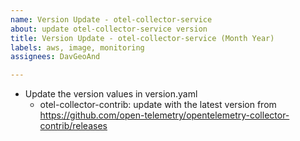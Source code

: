 ```yaml
---
name: Version Update - otel-collector-service
about: update otel-collector-service version
title: Version Update - otel-collector-service (Month Year)
labels: aws, image, monitoring
assignees: DavGeoAnd

---
```


- Update the version values in version.yaml
  - otel-collector-contrib: update with the latest version from https://github.com/open-telemetry/opentelemetry-collector-contrib/releases
